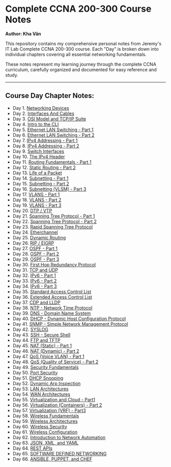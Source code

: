 # Complete CCNA 200-300 Course Notes

**Author: Kha Văn**

This repository contains my comprehensive personal notes from Jeremy's IT Lab Complete CCNA 200-300 course.
Each "Day" is broken down into individual chapters covering all essential networking fundamentals.

These notes represent my learning journey through the complete CCNA curriculum, carefully organized and documented for easy reference and study.

---

## Course Day Chapter Notes:

- Day 1.  [Networking Devices](Day01_Network_Devices.md)
- Day 2.  [Interfaces And Cables](Day02_Interfaces_and_Cables.md) 
- Day 3.  [OSI Model and TCP/IP Suite](Day03_OSI_Model_TCPSuite.md)
- Day 4.  [Intro to the CLI](Day04_Intro_to_CLI.md)
- Day 5.  [Ethernet LAN Switching - Part 1](Day05_Ethernet_LAN_Switching_Part1.md)
- Day 6.  [Ethernet LAN Switching - Part 2](Day06_Ethernet_LAN_Switching_Part2.md)
- Day 7.  [IPv4 Addressing - Part 1](Day07_IPv4_Addressing_Part1.md)
- Day 8.  [IPv4 Addressing - Part 2](Day08_IPv4_Addressing_Part2.md)
- Day 9.  [Switch Interfaces](Day09_Switch_Interfaces.md)
- Day 10.  [The IPv4 Header](Day10_The_IPv4_Header.md)
- Day 11.  [Routing Fundamentals - Part 1](Day11_Routing_Fundamentals_Part1.md)
- Day 12.  [Static Routing - Part 2](Day12_Static_Routing_Part2.md)
- Day 13.  [Life of a Packet](Day13_Life_of_a_Packet.md)
- Day 14.  [Subnetting - Part 1](Day14_Subnetting_Part1.md)
- Day 15.  [Subnetting - Part 2](Day15_Subnetting_Part2.md)
- Day 16.  [Subnetting (VLSM) - Part 3](Day16_Subnetting_VLSM_Part3.md)
- Day 17.  [VLANS - Part 1](Day17_VLAN_Part1.md)
- Day 18.  [VLANS - Part 2](Day18_VLAN_Part2.md)
- Day 19.  [VLANS - Part 3](Day19_VLAN_Part3.md)
- Day 20.  [DTP / VTP](Day20_DTP_VTP.md)
- Day 21.  [Spanning Tree Protocol - Part 1](Day21_Spanning_Tree_Protocol_Part1.md)
- Day 22.  [Spanning Tree Protocol - Part 2](Day22_Spanning_Tree_Protocol_Part2.md)
- Day 23.  [Rapid Spanning Tree Protocol](Day23_Rapid_Spanning_Tree_Protocol.md)
- Day 24.  [Etherchannel](Day24_Etherchannel.md)
- Day 25.  [Dynamic Routing](Day25_DynamicRouting.md)
- Day 26.  [RIP / EIGRP](Day26_RIP_and_EIGRP.md)
- Day 27.  [OSPF - Part 1](Day27_OSPF_Part1.md)
- Day 28.  [OSPF - Part 2](Day28_OSPF_Part2.md)
- Day 29.  [OSPF - Part 3](Day29_OSPF_Part3.md)
- Day 30.  [First Hop Redundancy Protocol](Day30_First_Hop_Redundancy_Protocols.md)
- Day 31.  [TCP and UDP](Day31_TCP_and_UDP.md)
- Day 32.  [IPv6 - Part 1](Day32_IPv6_Part1.md)
- Day 33.  [IPv6 - Part 2](Day33_IPv6_Part2.md)
- Day 34.  [IPv6 - Part 3](Day34_IPv6_Part3.md)
- Day 35.  [Standard Access Control List](Day35_Standard_Access_Control_Lists.md)
- Day 36.  [Extended Access Control List](Day36_Extended_Access_Control_Lists.md)
- Day 37.  [CDP and LLDP](Day37_CDP_and_LLDP.md)
- Day 38.  [NTP - Network Time Protocol](Day38_NTP.md)
- Day 39.  [DNS - Domain Name System](Day39_DNS.md)
- Day 40.  [DHCP - Dynamic Host Configuration Protocol](Day40_DHCP.md)
- Day 41.  [SNMP - Simple Network Management Protocol](Day41_SNMP.md)
- Day 42.  [SYSLOG](Day42_SYSLOG.md)
- Day 43.  [SSH - Secure Shell](Day43_SSH.md)
- Day 44.  [FTP and TFTP](Day44_FTP_and_TFTP.md)
- Day 45.  [NAT (Static) - Part 1](Day45_NAT_Static_Part1.md)
- Day 46.  [NAT (Dynamic) - Part 2](Day46_NAT_Dynamic_Part2.md)
- Day 47.  [QoS (Voice VLAN) - Part 1](Day47_QoS_VoiceLan.md)
- Day 48.  [QoS (Quality of Service) - Part 2](Day48_QoS_Quality_of_Service.md)
- Day 49.  [Security Fundamentals](Day49_Security_Fundamentals.md)
- Day 50.  [Port Security](Day50_Port_Security.md)
- Day 51.  [DHCP Snooping](Day51_DHCP_Snooping.md)
- Day 52.  [Dynamic Arp Inspection](Day52_Dynamic_Arp_Inspection.md)
- Day 53.  [LAN Architectures](Day53_LAN_Architectures.md)
- Day 54.  [WAN Architectures](Day54_WAN_Architectures.md)
- Day 55.  [Virtualization and Cloud - Part1](Day55_Virtualizations_and_Cloud_Part1.md)
- Day 56.  [Virtualization (Containers) - Part 2](Day56_Virtualization_Containers.md)
- Day 57.  [Virtualization (VRF) - Part3](Day57_Virtualization_VRF_Part3.md)
- Day 58.  [Wireless Fundamentals](Day58_Wireless_Fundamentals.md)
- Day 59.  [Wireless Architectures](Day59_Wireless_Architectures.md)
- Day 60.  [Wireless Security](Day60_Wireless_Security.md)
- Day 61.  [Wireless Configuration](Day61_Wireless_Configuration.md)
- Day 62.  [Introduction to Network Automation](Day62_Introduction_to_Network_Automation.md)
- Day 63.  [JSON, XML, and YAML](Day63_JSON_XML_YAML.md)
- Day 64.  [REST APIs](Day64_REST_APIs.md)
- Day 65.  [SOFTWARE DEFINED NETWORKING](Day65_Software_Defined_Networking.md)
- Day 66.  [ANSIBLE, PUPPET, and CHEF](Day66_Ansible_Puppet_Chef.md)
